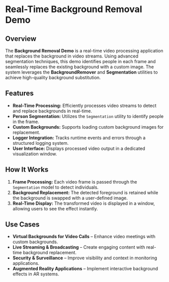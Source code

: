 # Real-Time Background Removal Demo

## Overview
The **Background Removal Demo** is a real-time video processing application that replaces the background in video streams.
Using advanced segmentation techniques, this demo identifies people in each frame and seamlessly replaces the existing background
with a custom image. The system leverages the **BackgroundRemover** and **Segmentation** utilities to achieve high-quality
background substitution.

## Features
- **Real-Time Processing:** Efficiently processes video streams to detect and replace backgrounds in real-time.
- **Person Segmentation:** Utilizes the `Segmentation` utility to identify people in the frame.
- **Custom Backgrounds:** Supports loading custom background images for replacement.
- **Logger Integration:** Tracks runtime events and errors through a structured logging system.
- **User Interface:** Displays processed video output in a dedicated visualization window.

## How It Works
1. **Frame Processing:** Each video frame is passed through the `Segmentation` model to detect individuals.
2. **Background Replacement:** The detected foreground is retained while the background is swapped with a user-defined image.
3. **Real-Time Display:** The transformed video is displayed in a window, allowing users to see the effect instantly.

## Use Cases
- **Virtual Backgrounds for Video Calls** – Enhance video meetings with custom backgrounds.
- **Live Streaming & Broadcasting** – Create engaging content with real-time background replacement.
- **Security & Surveillance** – Improve visibility and context in monitoring applications.
- **Augmented Reality Applications** – Implement interactive background effects in AR systems.
